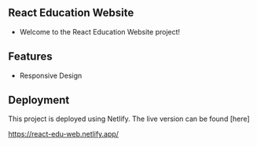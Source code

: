 
## React Education Website

- Welcome to the React Education Website project!

## Features

- Responsive Design

## Deployment

This project is deployed using Netlify. The live version can be found 
[here]

https://react-edu-web.netlify.app/


